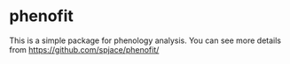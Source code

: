 # phenofit
This is a simple package for phenology analysis.
You can see more details from https://github.com/spjace/phenofit/

